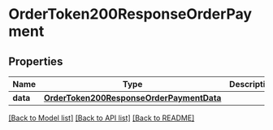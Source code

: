 # OrderToken200ResponseOrderPayment

## Properties
Name | Type | Description | Notes
------------ | ------------- | ------------- | -------------
**data** | [**OrderToken200ResponseOrderPaymentData**](OrderToken200ResponseOrderPaymentData.md) |  | [optional] 

[[Back to Model list]](../README.md#documentation-for-models) [[Back to API list]](../README.md#documentation-for-api-endpoints) [[Back to README]](../README.md)


